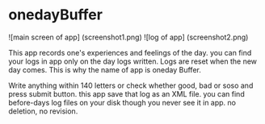 # onedayBuffer

![main screen of app] (screenshot1.png)
![log of app] (screenshot2.png)

This app records one's experiences and feelings of the day. you can find your logs in app only on the day logs written. Logs are reset when the new day comes. This is why the name of app is oneday Buffer.

Write anything within 140 letters or check whether good, bad or soso and press submit button. this app save that log as an XML file. you can find before-days log files on your disk though you never see it in app. no deletion, no revision.
